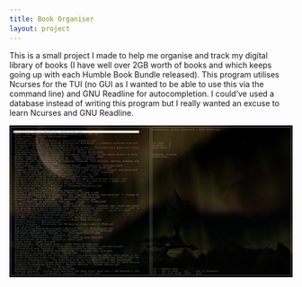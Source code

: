 ```yaml
---
title: Book Organiser
layout: project
---
```


This is a small project I made to help me organise and track my digital library of
books (I have well over 2GB worth of books and which keeps going up with each Humble
Book Bundle released). This program utilises Ncurses for the TUI (no GUI as I wanted
to be able to use this via the command line) and GNU Readline for autocompletion.
I could’ve used a database instead of writing this program but I really wanted an
excuse to learn Ncurses and GNU Readline.

![Book Organiser](/assets/img/projects/bookOrganiser/BookOrganiser.png)
